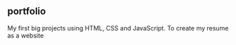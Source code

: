 ## portfolio


  My first big projects using HTML, CSS and JavaScript. To create my resume as a website 
